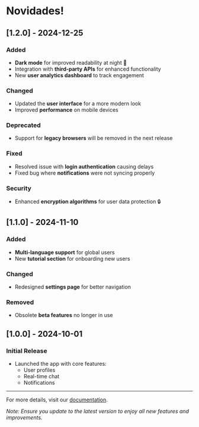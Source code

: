 # Novidades!

## [1.2.0] - 2024-12-25
### Added
- **Dark mode** for improved readability at night 🌙
- Integration with **third-party APIs** for enhanced functionality
- New **user analytics dashboard** to track engagement

### Changed
- Updated the **user interface** for a more modern look
- Improved **performance** on mobile devices

### Deprecated
- Support for **legacy browsers** will be removed in the next release

### Fixed
- Resolved issue with **login authentication** causing delays
- Fixed bug where **notifications** were not syncing properly

### Security
- Enhanced **encryption algorithms** for user data protection 🔒

## [1.1.0] - 2024-11-10
### Added
- **Multi-language support** for global users
- New **tutorial section** for onboarding new users

### Changed
- Redesigned **settings page** for better navigation

### Removed
- Obsolete **beta features** no longer in use

## [1.0.0] - 2024-10-01
### Initial Release
- Launched the app with core features:
  - User profiles
  - Real-time chat
  - Notifications

---

For more details, visit our [documentation](https://example.com/docs).

*Note: Ensure you update to the latest version to enjoy all new features and improvements.*
